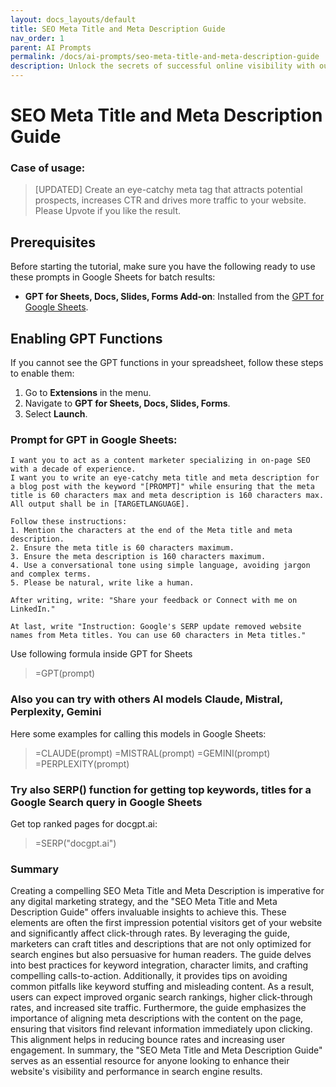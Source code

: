 ```yaml
---
layout: docs_layouts/default
title: SEO Meta Title and Meta Description Guide
nav_order: 1
parent: AI Prompts
permalink: /docs/ai-prompts/seo-meta-title-and-meta-description-guide
description: Unlock the secrets of successful online visibility with our comprehensive SEO Meta Title and Meta Description Guide. Enhance your click-through rates and improve search engine rankings by mastering the art of crafting effective meta titles and descriptions.
---
```


# SEO Meta Title and Meta Description Guide

### Case of usage:
> [UPDATED] Create an eye-catchy meta tag that attracts potential prospects, increases CTR and drives more traffic to your website.
Please Upvote if you like the result.

## Prerequisites

Before starting the tutorial, make sure you have the following ready to use these prompts in Google Sheets for batch results:

- **GPT for Sheets, Docs, Slides, Forms Add-on**: Installed from the [GPT for Google Sheets](https://workspace.google.com/u/0/marketplace/app/gpt_for_sheets_docs_forms_slides/466607203252).

## Enabling GPT Functions

If you cannot see the GPT functions in your spreadsheet, follow these steps to enable them:

1. Go to **Extensions** in the menu.
2. Navigate to **GPT for Sheets, Docs, Slides, Forms**.
3. Select **Launch**.


### Prompt for GPT in Google Sheets:
```shell
I want you to act as a content marketer specializing in on-page SEO with a decade of experience.
I want you to write an eye-catchy meta title and meta description for a blog post with the keyword "[PROMPT]" while ensuring that the meta title is 60 characters max and meta description is 160 characters max. All output shall be in [TARGETLANGUAGE]. 

Follow these instructions:
1. Mention the characters at the end of the Meta title and meta description.
2. Ensure the meta title is 60 characters maximum.
3. Ensure the meta description is 160 characters maximum.
4. Use a conversational tone using simple language, avoiding jargon and complex terms.
5. Please be natural, write like a human.

After writing, write: "Share your feedback or Connect with me on LinkedIn."

At last, write "Instruction: Google's SERP update removed website names from Meta titles. You can use 60 characters in Meta titles."
```

Use following formula inside GPT for Sheets
> =GPT(prompt)

### Also you can try with others AI models Claude, Mistral, Perplexity, Gemini
Here some examples for calling this models in Google Sheets:

> =CLAUDE(prompt)
> =MISTRAL(prompt)
> =GEMINI(prompt)
> =PERPLEXITY(prompt)


### Try also SERP() function for getting top keywords, titles for a Google Search query in Google Sheets

Get top ranked pages for docgpt.ai:

> =SERP("docgpt.ai")



### Summary
Creating a compelling SEO Meta Title and Meta Description is imperative for any digital marketing strategy, and the "SEO Meta Title and Meta Description Guide" offers invaluable insights to achieve this. These elements are often the first impression potential visitors get of your website and significantly affect click-through rates. By leveraging the guide, marketers can craft titles and descriptions that are not only optimized for search engines but also persuasive for human readers. The guide delves into best practices for keyword integration, character limits, and crafting compelling calls-to-action. Additionally, it provides tips on avoiding common pitfalls like keyword stuffing and misleading content. As a result, users can expect improved organic search rankings, higher click-through rates, and increased site traffic. Furthermore, the guide emphasizes the importance of aligning meta descriptions with the content on the page, ensuring that visitors find relevant information immediately upon clicking. This alignment helps in reducing bounce rates and increasing user engagement. In summary, the "SEO Meta Title and Meta Description Guide" serves as an essential resource for anyone looking to enhance their website's visibility and performance in search engine results.
